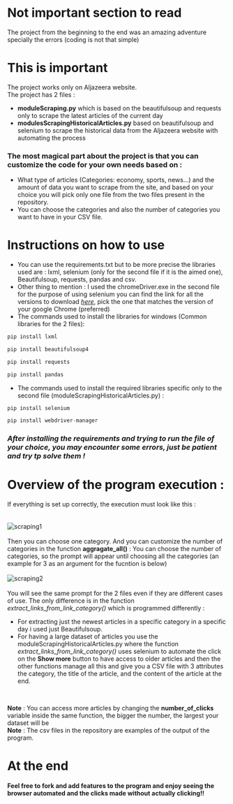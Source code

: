 # Not important section to read
The project from the beginning to the end was an amazing adventure specially the errors (coding is not that simple)
# This is important 
The project works only on Aljazeera website.
<br>
The project has 2 files : 
* **moduleScraping.py** which is based on the beautifulsoup and requests only to scrape the latest articles of the current day 
* **modulesScrapingHistoricalArticles.py** based on beautifulsoup and selenium to scrape the historical data from the Aljazeera website with automating the process 

### The most magical part about the project is that you can customize the code for your own needs based on :
* What type of articles (Categories: economy, sports, news...) and the amount of data you want to scrape from the site, and based on your choice you will pick only one file from the two files present in the repository.
* You can choose the categories and also the number of categories you want to have in your CSV file.
# Instructions on how to use 
* You can use the requirements.txt but to be more precise the libraries used are : lxml, selenium (only for the second file if it is the aimed one), Beautifulsoup, requests, pandas and csv.
* Other thing to mention : I used the chromeDriver.exe in the second file for the purpose of using selenium you can find the link for all the versions to download [*here*](https://chromedriver.chromium.org/downloads), pick the one that matches the version of your google Chrome (preferred)
* The commands used to install the libraries for windows (Common libraries for the 2 files):
```Python
pip install lxml
```
```Python
pip install beautifulsoup4
```
```Python
pip install requests
```
```Python
pip install pandas
```
* The commands used to install the required libraries specific only to the second file (moduleScrapingHistoricalArticles.py) :
```Python
pip install selenium
```
```Python
pip install webdriver-manager
```
### *After installing the requirements and trying to run the file of your choice, you may encounter some errors, just be patient and try tp solve them !*

# Overview of the program execution :
If everything is set up correctly, the execution must look like this :
<br>
<br>    
![scraping1](https://user-images.githubusercontent.com/76720983/207116178-34e1c54e-5c5c-45a1-a403-7a345cd5b65c.png)
<br />
<br>
Then you can choose one category. 
And you can customize the number of categories in the function **aggragate_all()** : You can choose the number of categories, so the prompt will appear until choosing all the categories (an example for 3 as an argument for the fucntion is below)
<br/>
<br>
![scraping2](https://user-images.githubusercontent.com/76720983/207117254-e795ada4-190a-447e-8532-3e732bbc1bc3.png)
<br/>
<br/>
You will see the same prompt for the 2 files even if they are different cases of use.
The only difference is in the function *extract_links_from_link_category()* which is programmed differently :
* For extracting just the newest articles in a specific category in a specific day i used just Beautifulsoup.
* For having a large dataset of articles you use the moduleScrapingHistoricalArticles.py where the function *extract_links_from_link_category()* uses selenium to automate the click on the **Show more** button to have access to older articles and then the other functions manage all this and give you a CSV file with 3 attributes the category, the title of the article, and the content of the article at the end.
<br>

**Note** : You can access more articles by changing the **number_of_clicks** variable inside the same function, the bigger the number, the largest your dataset will be
<br>
**Note** : The csv files in the repository are examples of the output of the program.
# At the end 
#### Feel free to fork and add features to the program and enjoy seeing the browser automated and the clicks made without actually clicking!!

